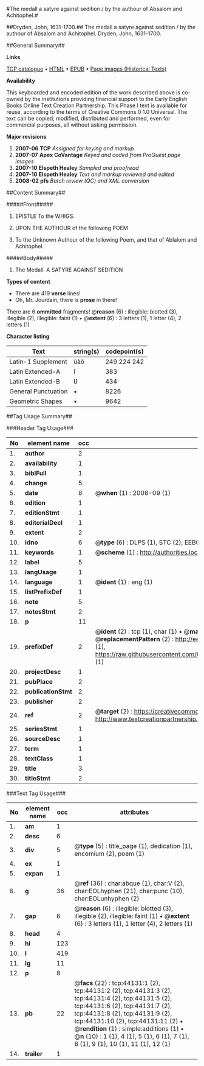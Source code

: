 #The medall a satyre against sedition / by the authour of Absalom and Achitophel.#

##Dryden, John, 1631-1700.##
The medall a satyre against sedition / by the authour of Absalom and Achitophel.
Dryden, John, 1631-1700.

##General Summary##

**Links**

[TCP catalogue](http://www.ota.ox.ac.uk/tcp/)  • 
[HTML](http://tei.it.ox.ac.uk/tcp/Texts-HTML/free/A36/A36648.html)  • 
[EPUB](http://tei.it.ox.ac.uk/tcp/Texts-EPUB/free/A36/A36648.epub) • 
[Page images (Historical Texts)](https://data.historicaltexts.jisc.ac.uk/view?pubId=eebo-09808350e&pageId=eebo-09808350e-44131-1)

**Availability**

This keyboarded and encoded edition of the
	       work described above is co-owned by the institutions
	       providing financial support to the Early English Books
	       Online Text Creation Partnership. This Phase I text is
	       available for reuse, according to the terms of Creative
	       Commons 0 1.0 Universal. The text can be copied,
	       modified, distributed and performed, even for
	       commercial purposes, all without asking permission.

**Major revisions**

1. __2007-06__ __TCP__ *Assigned for keying and markup*
1. __2007-07__ __Apex CoVantage__ *Keyed and coded from ProQuest page images*
1. __2007-10__ __Elspeth Healey__ *Sampled and proofread*
1. __2007-10__ __Elspeth Healey__ *Text and markup reviewed and edited*
1. __2008-02__ __pfs__ *Batch review (QC) and XML conversion*

##Content Summary##

#####Front#####

1. EPISTLE To the WHIGS.

1. UPON THE AUTHOUR of the following POEM

1. To the Unknown Authour of the following Poem, and that of Abſalom and Achitophel.

#####Body#####

1. The Medall.
A SATYRE AGAINST SEDITION

**Types of content**

  * There are 419 **verse** lines!
  * Oh, Mr. Jourdain, there is **prose** in there!

There are 6 **ommitted** fragments! 
 @__reason__ (6) : illegible: blotted (3), illegible (2), illegible: faint (1)  •  @__extent__ (6) : 3 letters (1), 1 letter (4), 2 letters (1)

**Character listing**


|Text|string(s)|codepoint(s)|
|---|---|---|
|Latin-1 Supplement|ùàò|249 224 242|
|Latin Extended-A|ſ|383|
|Latin Extended-B|Ʋ|434|
|General Punctuation|•|8226|
|Geometric Shapes|▪|9642|

##Tag Usage Summary##

###Header Tag Usage###

|No|element name|occ|attributes|
|---|---|---|---|
|1.|__author__|2||
|2.|__availability__|1||
|3.|__biblFull__|1||
|4.|__change__|5||
|5.|__date__|8| @__when__ (1) : 2008-09 (1)|
|6.|__edition__|1||
|7.|__editionStmt__|1||
|8.|__editorialDecl__|1||
|9.|__extent__|2||
|10.|__idno__|6| @__type__ (6) : DLPS (1), STC (2), EEBO-CITATION (1), OCLC (1), VID (1)|
|11.|__keywords__|1| @__scheme__ (1) : http://authorities.loc.gov/ (1)|
|12.|__label__|5||
|13.|__langUsage__|1||
|14.|__language__|1| @__ident__ (1) : eng (1)|
|15.|__listPrefixDef__|1||
|16.|__note__|5||
|17.|__notesStmt__|2||
|18.|__p__|11||
|19.|__prefixDef__|2| @__ident__ (2) : tcp (1), char (1)  •  @__matchPattern__ (2) : ([0-9\-]+):([0-9IVX]+) (1), (.+) (1)  •  @__replacementPattern__ (2) : http://eebo.chadwyck.com/downloadtiff?vid=$1&page=$2 (1), https://raw.githubusercontent.com/textcreationpartnership/Texts/master/tcpchars.xml#$1 (1)|
|20.|__projectDesc__|1||
|21.|__pubPlace__|2||
|22.|__publicationStmt__|2||
|23.|__publisher__|2||
|24.|__ref__|2| @__target__ (2) : https://creativecommons.org/publicdomain/zero/1.0/ (1), http://www.textcreationpartnership.org/docs/. (1)|
|25.|__seriesStmt__|1||
|26.|__sourceDesc__|1||
|27.|__term__|1||
|28.|__textClass__|1||
|29.|__title__|3||
|30.|__titleStmt__|2||


###Text Tag Usage###

|No|element name|occ|attributes|
|---|---|---|---|
|1.|__am__|1||
|2.|__desc__|6||
|3.|__div__|5| @__type__ (5) : title_page (1), dedication (1), encomium (2), poem (1)|
|4.|__ex__|1||
|5.|__expan__|1||
|6.|__g__|36| @__ref__ (36) : char:abque (1), char:V (2), char:EOLhyphen (21), char:punc (10), char:EOLunhyphen (2)|
|7.|__gap__|6| @__reason__ (6) : illegible: blotted (3), illegible (2), illegible: faint (1)  •  @__extent__ (6) : 3 letters (1), 1 letter (4), 2 letters (1)|
|8.|__head__|4||
|9.|__hi__|123||
|10.|__l__|419||
|11.|__lg__|11||
|12.|__p__|8||
|13.|__pb__|22| @__facs__ (22) : tcp:44131:1 (2), tcp:44131:2 (2), tcp:44131:3 (2), tcp:44131:4 (2), tcp:44131:5 (2), tcp:44131:6 (2), tcp:44131:7 (2), tcp:44131:8 (2), tcp:44131:9 (2), tcp:44131:10 (2), tcp:44131:11 (2)  •  @__rendition__ (1) : simple:additions (1)  •  @__n__ (10) : 1 (1), 4 (1), 5 (1), 6 (1), 7 (1), 8 (1), 9 (1), 10 (1), 11 (1), 12 (1)|
|14.|__trailer__|1||
